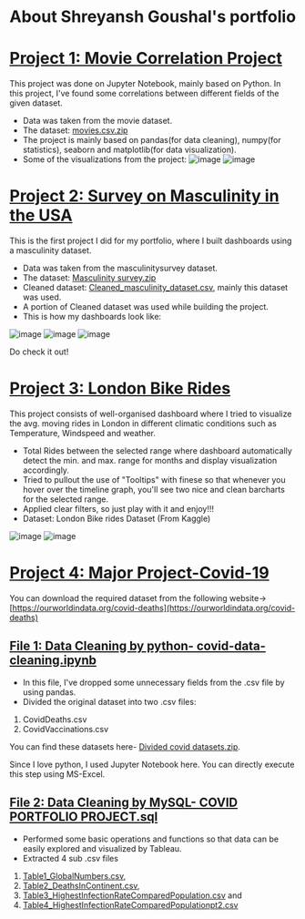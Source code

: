 # About Shreyansh Goushal's portfolio


# [Project 1: Movie Correlation Project](https://github.com/Shreycandoit/data_analysis_portfolio/blob/main/PORTFOLIOPROJECTS-main/moviecorrelationproject.ipynb)

This project was done on Jupyter Notebook, mainly based on Python. In this project, I've found some correlations between different fields of the given dataset.

* Data was taken from the movie dataset.
* The dataset: [movies.csv.zip](https://github.com/iamdevanshuguptaa/PORTFOLIOPROJECTS/files/10474382/movies.csv.zip)
* The project is mainly based on pandas(for data cleaning), numpy(for statistics), seaborn and matplotlib(for data visualization).
* Some of the visualizations from the project:
![image](https://user-images.githubusercontent.com/109216952/213915361-84f61340-349e-4f2d-bd0a-aa8019fe73ba.png)
![image](https://user-images.githubusercontent.com/109216952/213915378-1baeb56a-3d19-4ea3-9924-a605c29710c5.png)



# [Project 2: Survey on Masculinity in the USA]()
This is the first project I did for my portfolio, where I built dashboards using a masculinity dataset.

* Data was taken from the masculinitysurvey dataset.
* The dataset: [Masculinity survey.zip](https://github.com/iamdevanshuguptaa/PORTFOLIOPROJECTS/files/10474295/Masculinity.survey.zip)
* Cleaned dataset: [Cleaned_masculinity_dataset.csv](https://github.com/iamdevanshuguptaa/PORTFOLIOPROJECTS/files/10474296/Cleaned_masculinity_dataset.csv), mainly this dataset was used.
* A portion of Cleaned dataset was used while building the project.
* This is how my dashboards look like:

![image](https://user-images.githubusercontent.com/109216952/213911199-0d1f27ef-3bda-4364-8a5e-2098064833ff.png)
![image](https://user-images.githubusercontent.com/109216952/213911536-fb904691-6443-4667-86d9-68b64d30b955.png)
![image](https://user-images.githubusercontent.com/109216952/213911696-6a10c313-d41a-4c18-858d-c8abfe3e6bc0.png)

Do check it out!

# [Project 3: London Bike Rides]()

This project consists of well-organised dashboard where I tried to visualize the avg. moving rides in London in different climatic conditions such as Temperature, Windspeed and weather.

* Total Rides between the selected range where dashboard automatically detect the min. and max. range for months and display visualization accordingly.
* Tried to pullout the use of "Tooltips" with finese so that whenever you hover over the timeline graph, you'll see two nice and clean barcharts for the selected range.
* Applied clear filters, so just play with it and enjoy!!!
* Dataset: London Bike rides Dataset (From Kaggle)


![image](https://github.com/Shreycandoit/data_analysis_portfolio/assets/109216952/134c845f-c3e7-48f1-a7ac-5c7917546b63)
![image](https://github.com/Shreycandoit/data_analysis_portfolio/assets/109216952/2cfc8b78-01ba-4a83-9b3f-4591ccda8f49)


# [Project 4: Major Project-Covid-19](https://github.com/Shreycandoit/data_analysis_portfolio/tree/main/PORTFOLIOPROJECTS-main/Major%20Project-Covid-19)
You can download the required dataset from the following website-> [https://ourworldindata.org/covid-deaths](https://ourworldindata.org/covid-deaths)

## [File 1: Data Cleaning by python- covid-data-cleaning.ipynb](https://github.com/Shreycandoit/data_analysis_portfolio/blob/main/Major%20Project-Covid-19/Covid-data-cleaning.ipynb) 

* In this file, I've dropped some unnecessary fields from the .csv file by using pandas.
* Divided the original dataset into two .csv files:
1. CovidDeaths.csv
2. CovidVaccinations.csv

You can find these datasets here- [Divided covid datasets.zip](https://github.com/Shreycandoit/data_analysis_portfolio/files/10476401/Divided.covid.datasets.zip).

Since I love python, I used Jupyter Notebook here. You can directly execute this step using MS-Excel.

## [File 2: Data Cleaning by MySQL- COVID PORTFOLIO PROJECT.sql](https://github.com/Shreycandoit/data_analysis_portfolio/blob/main/Major%20Project-Covid-19/COVID%20PORTFOLIO%20PROJECT.sql)

* Performed some basic operations and functions so that data can be easily explored and visualized by Tableau.
* Extracted 4 sub .csv files 
1. [Table1_GlobalNumbers.csv](https://github.com/Shreycandoit/data_analysis_portfolio/files/10476352/Table1_GlobalNumbers.csv),
2. [Table2_DeathsInContinent.csv](https://github.com/Shreycandoit/data_analysis_portfolio/files/10476355/Table2_DeathsInContinent.csv),
3. [Table3_HighestInfectionRateComparedPopulation.csv](https://github.com/Shreycandoit/data_analysis_portfolio/files/10476354/Table3_HighestInfectionRateComparedPopulation.csv) and
4. [Table4_HighestInfectionRateComparedPopulationpt2.csv](https://github.com/Shreycandoit/data_analysis_portfolio/files/10476359/Table4_HighestInfectionRateComparedPopulationpt2.csv)

